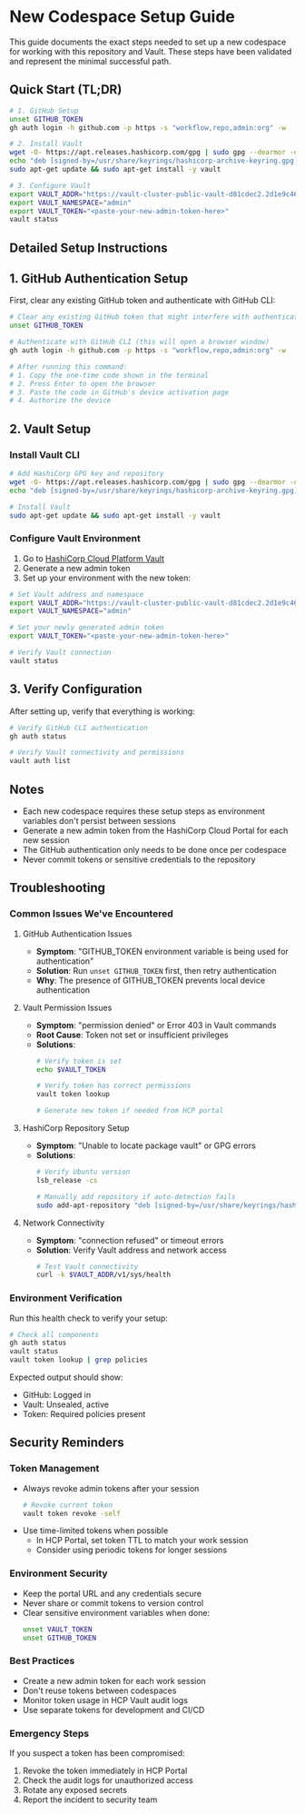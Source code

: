 # New Codespace Setup Guide

This guide documents the exact steps needed to set up a new codespace for working with this repository and Vault. These steps have been validated and represent the minimal successful path.

## Quick Start (TL;DR)

```bash
# 1. GitHub Setup
unset GITHUB_TOKEN
gh auth login -h github.com -p https -s "workflow,repo,admin:org" -w

# 2. Install Vault
wget -O- https://apt.releases.hashicorp.com/gpg | sudo gpg --dearmor -o /usr/share/keyrings/hashicorp-archive-keyring.gpg
echo "deb [signed-by=/usr/share/keyrings/hashicorp-archive-keyring.gpg] https://apt.releases.hashicorp.com $(lsb_release -cs) main" | sudo tee /etc/apt/sources.list.d/hashicorp.list
sudo apt-get update && sudo apt-get install -y vault

# 3. Configure Vault
export VAULT_ADDR="https://vault-cluster-public-vault-d81cdec2.2d1e9c46.z1.hashicorp.cloud:8200"
export VAULT_NAMESPACE="admin"
export VAULT_TOKEN="<paste-your-new-admin-token-here>"
vault status
```

## Detailed Setup Instructions

## 1. GitHub Authentication Setup

First, clear any existing GitHub token and authenticate with GitHub CLI:

```bash
# Clear any existing GitHub token that might interfere with authentication
unset GITHUB_TOKEN

# Authenticate with GitHub CLI (this will open a browser window)
gh auth login -h github.com -p https -s "workflow,repo,admin:org" -w

# After running this command:
# 1. Copy the one-time code shown in the terminal
# 2. Press Enter to open the browser
# 3. Paste the code in GitHub's device activation page
# 4. Authorize the device
```

## 2. Vault Setup

### Install Vault CLI

```bash
# Add HashiCorp GPG key and repository
wget -O- https://apt.releases.hashicorp.com/gpg | sudo gpg --dearmor -o /usr/share/keyrings/hashicorp-archive-keyring.gpg
echo "deb [signed-by=/usr/share/keyrings/hashicorp-archive-keyring.gpg] https://apt.releases.hashicorp.com $(lsb_release -cs) main" | sudo tee /etc/apt/sources.list.d/hashicorp.list

# Install Vault
sudo apt-get update && sudo apt-get install -y vault
```

### Configure Vault Environment

1. Go to [HashiCorp Cloud Platform Vault](https://portal.cloud.hashicorp.com/services/vault/vault-cluster?project_id=2548fc76-693d-4284-b738-bb8a320bf734)
2. Generate a new admin token
3. Set up your environment with the new token:

```bash
# Set Vault address and namespace
export VAULT_ADDR="https://vault-cluster-public-vault-d81cdec2.2d1e9c46.z1.hashicorp.cloud:8200"
export VAULT_NAMESPACE="admin"

# Set your newly generated admin token
export VAULT_TOKEN="<paste-your-new-admin-token-here>"

# Verify Vault connection
vault status
```

## 3. Verify Configuration

After setting up, verify that everything is working:

```bash
# Verify GitHub CLI authentication
gh auth status

# Verify Vault connectivity and permissions
vault auth list
```

## Notes

- Each new codespace requires these setup steps as environment variables don't persist between sessions
- Generate a new admin token from the HashiCorp Cloud Portal for each new session
- The GitHub authentication only needs to be done once per codespace
- Never commit tokens or sensitive credentials to the repository

## Troubleshooting

### Common Issues We've Encountered

1. GitHub Authentication Issues
   - **Symptom**: "GITHUB_TOKEN environment variable is being used for authentication"
   - **Solution**: Run `unset GITHUB_TOKEN` first, then retry authentication
   - **Why**: The presence of GITHUB_TOKEN prevents local device authentication

2. Vault Permission Issues
   - **Symptom**: "permission denied" or Error 403 in Vault commands
   - **Root Cause**: Token not set or insufficient privileges
   - **Solutions**:
     ```bash
     # Verify token is set
     echo $VAULT_TOKEN

     # Verify token has correct permissions
     vault token lookup

     # Generate new token if needed from HCP portal
     ```

3. HashiCorp Repository Setup
   - **Symptom**: "Unable to locate package vault" or GPG errors
   - **Solutions**:
     ```bash
     # Verify Ubuntu version
     lsb_release -cs

     # Manually add repository if auto-detection fails
     sudo add-apt-repository "deb [signed-by=/usr/share/keyrings/hashicorp-archive-keyring.gpg] https://apt.releases.hashicorp.com $(lsb_release -cs) main"
     ```

4. Network Connectivity
   - **Symptom**: "connection refused" or timeout errors
   - **Solution**: Verify Vault address and network access
     ```bash
     # Test Vault connectivity
     curl -k $VAULT_ADDR/v1/sys/health
     ```

### Environment Verification

Run this health check to verify your setup:
```bash
# Check all components
gh auth status
vault status
vault token lookup | grep policies
```

Expected output should show:
- GitHub: Logged in
- Vault: Unsealed, active
- Token: Required policies present

## Security Reminders

### Token Management
- Always revoke admin tokens after your session
  ```bash
  # Revoke current token
  vault token revoke -self
  ```
- Use time-limited tokens when possible
  - In HCP Portal, set token TTL to match your work session
  - Consider using periodic tokens for longer sessions

### Environment Security
- Keep the portal URL and any credentials secure
- Never share or commit tokens to version control
- Clear sensitive environment variables when done:
  ```bash
  unset VAULT_TOKEN
  unset GITHUB_TOKEN
  ```

### Best Practices
- Create a new admin token for each work session
- Don't reuse tokens between codespaces
- Monitor token usage in HCP Vault audit logs
- Use separate tokens for development and CI/CD

### Emergency Steps
If you suspect a token has been compromised:
1. Revoke the token immediately in HCP Portal
2. Check the audit logs for unauthorized access
3. Rotate any exposed secrets
4. Report the incident to security team
